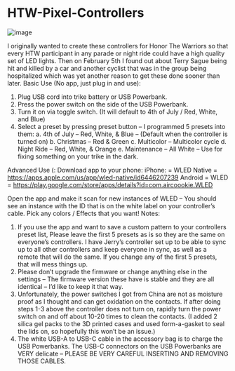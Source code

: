# HTW-Pixel-Controllers

![image](https://github.com/GitYaSome/HTW-Pixel-Controllers/assets/18668499/08c95f18-c6b4-4ec6-b388-04323e231303)


I originally wanted to create these controllers for Honor The Warriors so that every HTW participant in any parade or night ride could have a high quality set of LED lights.  Then on February 5th I found out about Terry Sague being hit and killed by a car and another cyclist that was in the group being hospitalized which was yet another reason to get these done sooner than later.
Basic Use (No app, just plug in and use):
1.	Plug USB cord into trike battery or USB Powerbank.
2.	Press the power switch on the side of the USB Powerbank.
3.	Turn it on via toggle switch. (It will default to 4th of July / Red, White, and Blue)
4.	Select a preset by pressing preset button – I programmed 5 presets into them:
a.	4th of July – Red, White, & Blue – (Default when the controller is turned on)
b.	Christmas – Red & Green
c.	Multicolor – Multicolor cycle
d.	Night Ride – Red, White, & Orange
e.	Maintenance – All White – Use for fixing something on your trike in the dark.

Advanced Use (:
Download app to your phone:
	iPhone: = WLED Native = https://apps.apple.com/us/app/wled-native/id6446207239 
	Android = WLED = https://play.google.com/store/apps/details?id=com.aircoookie.WLED 

Open the app and make it scan for new instances of WLED – You should see an instance with the ID that is on the white label on your controller’s cable.
Pick any colors / Effects that you want!
Notes:
1.	If you use the app and want to save a custom pattern to your controllers preset list, Please leave the first 5 presets as is so they are the same on everyone’s controllers.  I have Jerry’s controller set up to be able to sync up to all other controllers and keep everyone in sync, as well as a remote that will do the same.  If you change any of the first 5 presets, that will mess things up.
2.	Please don’t upgrade the firmware or change anything else in the settings – The firmware version these have is stable and they are all identical – I’d like to keep it that way.
3.	Unfortunately, the power switches I got from China are not as moisture proof as I thought and can get oxidation on the contacts.  If after doing steps 1-3 above the controller does not turn on, rapidly turn the power switch on and off about 10-20 times to clean the contacts.  (I added 2 silica gel packs to the 3D printed cases and used form-a-gasket to seal the lids on, so hopefully this won’t be an issue.)
4.	The white USB-A to USB-C cable in the accessory bag is to charge the USB Powerbanks.  The USB-C connectors on the USB Powerbanks are VERY delicate – PLEASE BE VERY CAREFUL INSERTING AND REMOVING THOSE CABLES.
